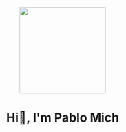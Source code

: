 <div id="header" align="center">
    <img src="https://media.giphy.com/media/vzO0Vc8b2VBLi/giphy.gif" width="200"/>
    <h1 align="center">Hi👋, I'm Pablo Mich</h1>
</div>
